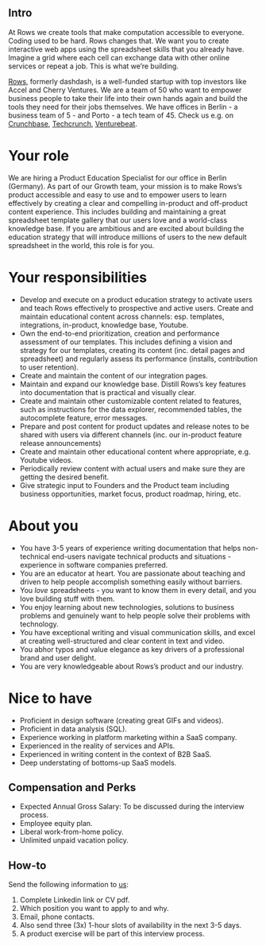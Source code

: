 ## Intro
At Rows we create tools that make computation accessible to everyone.
Coding used to be hard. Rows changes that. We want you to create interactive web apps using the spreadsheet skills that you already have. Imagine a grid where each cell can exchange data with other online services or repeat a job. This is what we’re building.

[Rows](https://rows.com/), formerly dashdash, is a well-funded startup with top investors like Accel and Cherry Ventures. We are a team of 50 who want to empower business people to take their life into their own hands again and build the tools they need for their jobs themselves. We have offices in Berlin - a business team of 5 - and Porto - a tech team of 45. Check us e.g. on [Crunchbase](https://www.crunchbase.com/organization/dashdash), [Techcrunch](https://techcrunch.com/2018/05/16/dashdash-a-platform-to-create-web-apps-using-only-spreadsheet-skills-nabs-8m-led-by-accel/), [Venturebeat](https://venturebeat.com/2018/05/16/accel-leads-8-million-investment-in-dashdash-to-create-web-apps-from-spreadsheets/).

# Your role

We are hiring a Product Education Specialist for our office in Berlin (Germany). As part of our Growth team, your mission is to make Rows’s product accessible and easy to use and to empower users to learn effectively by creating a clear and compelling in-product and off-product content experience. This includes building and maintaining a great spreadsheet template gallery that our users love and a world-class knowledge base. 
If you are ambitious and are excited about building the education strategy that will introduce millions of users to the new default spreadsheet in the world, this role is for you. 

# Your responsibilities

* Develop and execute on a product education strategy to activate users and teach Rows effectively to prospective and active users. Create and maintain educational content across channels: esp. templates, integrations, in-product, knowledge base, Youtube.
* Own the end-to-end prioritization, creation and performance assessment of our templates. This includes defining a vision and strategy for our templates, creating its content (inc. detail pages and spreadsheet) and regularly assess its performance (installs, contribution to user retention).
* Create and maintain the content of our integration pages.
* Maintain and expand our knowledge base. Distill Rows’s key features into documentation that is practical and visually clear.
* Create and maintain other customizable content related to features, such as  instructions for the data explorer, recommended tables, the autocomplete feature, error messages.
* Prepare and post content for product updates and release notes to be shared with users via different channels (inc. our in-product feature release announcements)
* Create and maintain other educational content where appropriate, e.g. Youtube videos.
* Periodically review content with actual users and make sure they are getting the desired benefit. 
* Give strategic input to Founders and the Product team including business opportunities, market focus, product roadmap, hiring, etc.


# About you

* You have 3-5 years of experience writing documentation that helps non-technical end-users navigate technical products and situations - experience in software companies preferred. 
* You are an educator at heart. You are passionate about teaching and driven to help people accomplish something easily without barriers.
* You *love* spreadsheets - you want to know them in every detail, and you love building stuff with them.
* You enjoy learning about new technologies, solutions to business problems and genuinely want to help people solve their problems with technology.
* You have exceptional writing and visual communication skills, and excel at creating well-structured and clear content in text and video. 
* You abhor typos and value elegance as key drivers of a professional brand and user delight.
* You are very knowledgeable about Rows’s product and our industry.


# Nice to have

* Proficient in design software (creating great GIFs and videos).
* Proficient in data analysis (SQL).
* Experience working in platform marketing within a SaaS company.
* Experienced in the reality of services and APIs.
* Experienced in writing content in the context of B2B SaaS.
* Deep understating of bottoms-up SaaS models.


## Compensation and Perks
- Expected Annual Gross Salary: To be discussed during the interview process.
- Employee equity plan.
- Liberal work-from-home policy.
- Unlimited unpaid vacation policy.

## How-to
Send the following information to [us](mailto:join@rows.com):
1. Complete Linkedin link or CV pdf.
1. Which position you want to apply to and why.
1. Email, phone contacts.
1. Also send three (3x) 1-hour slots of availability in the next 3-5 days.
1. A product exercise will be part of this interview process.
